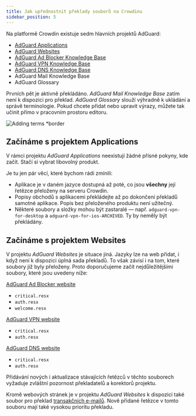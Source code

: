 ```yaml
---
title: Jak upřednostnit překlady souborů na Crowdinu
sidebar_position: 5
---
```


Na platformě Crowdin existuje sedm hlavních projektů AdGuard:

- [AdGuard Applications](https://crowdin.com/project/adguard-applications)
- [AdGuard Websites](https://crowdin.com/project/adguard-websites)
- [AdGuard Ad Blocker Knowledge Base](https://crowdin.com/project/adguard-knowledge-base)
- [AdGuard VPN Knowledge Base](https://crowdin.com/project/adguard-vpn-knowledge-base)
- [AdGuard DNS Knowledge Base](https://crowdin.com/project/adguard-knowledge-bases)
- AdGuard Mail Knowledge Base
- AdGuard Glossary

Prvních pět je aktivně překládáno. *AdGuard Mail Knowledge Base* zatím není k dispozici pro překlad. *AdGuard Glossary* slouží výhradně k ukládání a správě terminologie. Pokud chcete přidat nebo upravit výrazy, můžete tak učinit přímo v pracovním prostoru editoru.

![Adding terms *border](https://cdn.adtidy.org/content/kb/ad_blocker/miscellaneous/adguard_translations/adding_terms.png)

## Začínáme s projektem Applications

V rámci projektu *AdGuard Applications* neexistují žádné přísné pokyny, kde začít. Stačí si vybrat libovolný produkt.

Je tu jen pár věcí, které bychom rádi zmínili:

- Aplikace je v daném jazyce dostupná až poté, co jsou **všechny** její řetězce přeloženy na serveru Crowdin.
- Popisy obchodů s aplikacemi překládejte až po dokončení překladů samotné aplikace. Popis bez přeloženého produktu není užitečný.
- Některé soubory a složky mohou být zastaralé — např. `adguard-vpn-for-desktop` a `adguard-vpn-for-ios-ARCHIVED`. Ty by neměly být překládány.

## Začínáme s projektem Websites

V projektu *AdGuard Websites* je situace jiná. Jazyky lze na web přidat, i když není k dispozici úplná sada překladů. To však závisí i na tom, které soubory již byly přeloženy. Proto doporučujeme začít nejdůležitějšími soubory, které jsou uvedeny níže:

[AdGuard Ad Blocker website](https://crowdin.com/project/adguard-websites/en#/adguard.com)

- `critical.resx`
- `auth.resx`
- `welcome.resx`

[AdGuard VPN website](https://crowdin.com/project/adguard-websites/en#/adguard-vpn.com)

- `critical.resx`
- `auth.resx`

[AdGuard DNS website](https://crowdin.com/project/adguard-websites/en#/adguard-dns.com)

- `critical.resx`
- `auth.resx`

Přidávání nových i aktualizace stávajících řetězců v těchto souborech vyžaduje zvláštní pozornost překladatelů a korektorů projektu.

Kromě webových stránek je v projektu *AdGuard Websites* k dispozici také soubor pro překlad [transakčních e-mailů](https://crowdin.com/project/adguard-websites/en#/emails). Nově přidané řetězce v tomto souboru mají také vysokou prioritu překladu.
